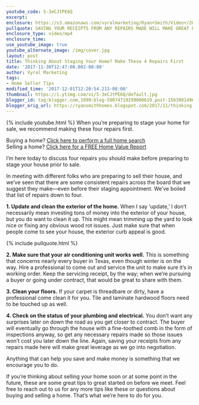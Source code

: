 ```yaml
---
youtube_code: S-3eCJtPE6Q
excerpt:
enclosure: https://s3.amazonaws.com/vyralmarketing/Ryan+Smith/Video+/2017/November/Temple+Real+Estate+Agent-+Thinking+About+Staging+Your+Home%253F+Make+These+4+Repairs+First.mp4
pullquote: SAVING YOUR RECEIPTS FROM ANY REPAIRS MADE WILL MAKE GREAT LEVERAGE AS WE GO INTO NEGOTIATION.
enclosure_type: video/mp4
enclosure_time:
use_youtube_image: true
youtube_alternate_image: /img/cover.jpg
layout: post
title: Thinking About Staging Your Home? Make These 4 Repairs First
date: '2017-11-30T12:47:00.002-08:00'
author: Vyral Marketing
tags:
- Home Seller Tips
modified_time: '2017-12-01T12:20:54.213-08:00'
thumbnail: https://i.ytimg.com/vi/S-3eCJtPE6Q/default.jpg
blogger_id: tag:blogger.com,1999:blog-59074719299008619.post-1563901496132017278
blogger_orig_url: https://ryansmithhomes.blogspot.com/2017/11/thinking-about-staging-your-home-make.html
---
```

{% include youtube.html %}
When you’re preparing to stage your home for sale, we recommend making these four repairs first.

<div class="post-cta">
Buying a home? <a href="https://www.ryansmithhomes.com/buy" target="_blank">Click here to perform a full home search</a><br>
Selling a home? <a href="https://www.ryansmithhomes.com/sell" target="_blank">Click here for a FREE Home Value Report</a>
</div>

I’m here today to discuss four repairs you should make before preparing to stage your house prior to sale.

In meeting with different folks who are preparing to sell their house, and we’ve seen that there are some consistent repairs across the board that we suggest they make—even before their staging appointment. We’ve boiled that list of repairs down to four.

**1. Update and clean the exterior of the home.** When I say ‘update,’ I don’t necessarily mean investing tons of money into the exterior of your house, but you do want to clean it up. This might mean trimming up the yard to look nice or fixing any obvious wood rot issues. Just make sure that when people come to see your house, the exterior curb appeal is good.

{% include pullquote.html %}

**2. Make sure that your air conditioning unit works well.** This is something that concerns nearly every buyer in Texas, even though winter is on the way. Hire a professional to come out and service the unit to make sure it’s in working order. Keep the servicing receipt, by the way; when we’re pursuing a buyer or going under contract, that would be great to share with them.

**3. Clean your floors.** If your carpet is threadbare or dirty, have a professional come clean it for you. Tile and laminate hardwood floors need to be touched up as well.

**4. Check on the status of your plumbing and electrical.** You don’t want any surprises later on down the road as you get closer to contract. The buyer will eventually go through the house with a fine-toothed comb in the form of inspections anyway, so get any necessary repairs made so those issues won’t cost you later down the line. Again, saving your receipts from any repairs made here will make great leverage as we go into negotiation.

Anything that can help you save and make money is something that we encourage you to do.

If you’re thinking about selling your home soon or at some point in the future, these are some great tips to great started on before we meet. Feel free to reach out to us for any more tips like these or questions about buying and selling a home. That’s what we’re here to do for you.
